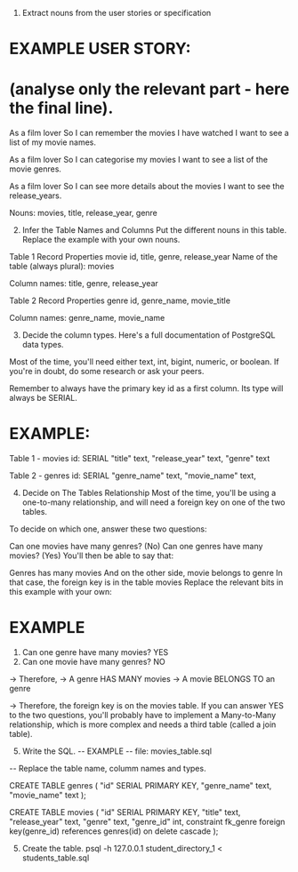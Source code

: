 1. Extract nouns from the user stories or specification
# EXAMPLE USER STORY:
# (analyse only the relevant part - here the final line).

As a film lover
So I can remember the movies I have watched
I want to see a list of my movie names.

As a film lover
So I can categorise my movies
I want to see a list of the movie genres.

As a film lover
So I can see more details about the movies
I want to see the release_years.


Nouns:
movies, title, release_year, genre

2. Infer the Table Names and Columns
Put the different nouns in this table. Replace the example with your own nouns.

Table 1
Record	Properties
movie   id, title, genre, release_year
Name of the table (always plural): movies

Column names: title, genre, release_year

Table 2
Record	Properties
genre   id, genre_name, movie_title

Column names: genre_name, movie_name


3. Decide the column types.
Here's a full documentation of PostgreSQL data types.

Most of the time, you'll need either text, int, bigint, numeric, or boolean. If you're in doubt, do some research or ask your peers.

Remember to always have the primary key id as a first column. Its type will always be SERIAL.

# EXAMPLE:
Table 1 - movies
id: SERIAL
"title" text,
"release_year" text,
"genre" text

Table 2 - genres
id: SERIAL
"genre_name" text,
"movie_name" text,

4. Decide on The Tables Relationship
Most of the time, you'll be using a one-to-many relationship, and will need a foreign key on one of the two tables.

To decide on which one, answer these two questions:

Can one movies have many genres? (No)
Can one genres have many movies? (Yes)
You'll then be able to say that:

Genres has many movies
And on the other side, movie belongs to genre
In that case, the foreign key is in the table movies
Replace the relevant bits in this example with your own:

# EXAMPLE

1. Can one genre have many movies? YES
2. Can one movie have many genres? NO

-> Therefore,
-> A genre HAS MANY movies
-> A movie BELONGS TO an genre

-> Therefore, the foreign key is on the movies table.
If you can answer YES to the two questions, you'll probably have to implement a Many-to-Many relationship, which is more complex and needs a third table (called a join table).


5. Write the SQL.
-- EXAMPLE
-- file: movies_table.sql

-- Replace the table name, columm names and types.

CREATE TABLE genres (
  "id" SERIAL PRIMARY KEY,
  "genre_name" text,
  "movie_name" text
);

CREATE TABLE movies (
    "id" SERIAL PRIMARY KEY,
    "title" text,
    "release_year" text,
    "genre" text,
    "genre_id" int,
    constraint fk_genre foreign key(genre_id)
    references genres(id)
    on delete cascade
);

5. Create the table.
psql -h 127.0.0.1 student_directory_1 < students_table.sql